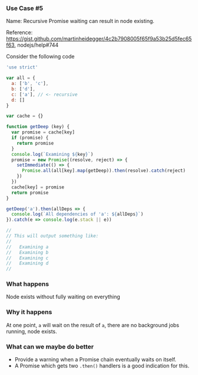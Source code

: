### Use Case #5

Name: Recursive Promise waiting can result in node existing.

Reference: https://gist.github.com/martinheidegger/4c2b7908005f65f9a53b25d5fec65f63, nodejs/help#744

Consider the following code

```js
'use strict'

var all = {
  a: ['b', 'c'],
  b: ['d'],
  c: ['a'], // <- recursive
  d: []
}

var cache = {}

function getDeep (key) {
  var promise = cache[key]
  if (promise) {
    return promise
  }
  console.log(`Examining ${key}`)
  promise = new Promise((resolve, reject) => {
    setImmediate(() => {
      Promise.all(all[key].map(getDeep)).then(resolve).catch(reject)
    })
  })
  cache[key] = promise
  return promise
}

getDeep('a').then(allDeps => {
  console.log(`All dependencies of 'a': ${allDeps}`)
}).catch(e => console.log(e.stack || e))

//
// This will output something like:
//
//   Examining a
//   Examining b
//   Examining c
//   Examining d
//
```

### What happens

Node exists without fully waiting on everything

### Why it happens

At one point, `a` will wait on the result of `a`, there are no background jobs running, node exists.

### What can we maybe do better

- Provide a warning when a Promise chain eventually waits on itself.
- A Promise which gets two `.then()` handlers is a good indication for this.